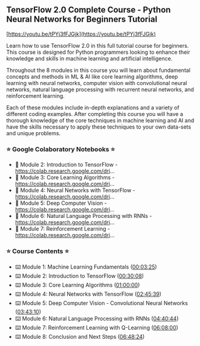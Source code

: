 ## TensorFlow 2.0 Complete Course - Python Neural Networks for Beginners Tutorial

[https://youtu.be/tPYj3fFJGjk](https://youtu.be/tPYj3fFJGjk)

Learn how to use TensorFlow 2.0 in this full tutorial course for beginners. This course is designed for Python programmers looking to enhance their knowledge and skills in machine learning and artificial intelligence. 

Throughout the 8 modules in this course you will learn about fundamental concepts and methods in ML & AI like core learning algorithms, deep learning with neural networks, computer vision with convolutional neural networks, natural language processing with recurrent neural networks, and reinforcement learning.

Each of these modules include in-depth explanations and a variety of different coding examples. After completing this course you will have a thorough knowledge of the core techniques in machine learning and AI and have the skills necessary to apply these techniques to your own data-sets and unique problems.


### ⭐️ Google Colaboratory Notebooks ⭐️

* 📕 Module 2: Introduction to TensorFlow - https://colab.research.google.com/dri...
* 📗 Module 3: Core Learning Algorithms - https://colab.research.google.com/dri...
* 📘 Module 4: Neural Networks with TensorFlow - https://colab.research.google.com/dri...
* 📙 Module 5: Deep Computer Vision - https://colab.research.google.com/dri...
* 📔 Module 6: Natural Language Processing with RNNs -  https://colab.research.google.com/dri...
* 📒 Module 7: Reinforcement Learning -  https://colab.research.google.com/dri...


### ⭐️ Course Contents ⭐️

* ⌨️ Module 1: Machine Learning Fundamentals ([00:03:25](https://www.youtube.com/watch?v=tPYj3fFJGjk&t=205s))
* ⌨️ Module 2: Introduction to TensorFlow ([00:30:08](https://www.youtube.com/watch?v=tPYj3fFJGjk&t=1808s))
* ⌨️ Module 3: Core Learning Algorithms ([01:00:00](https://www.youtube.com/watch?v=tPYj3fFJGjk&t=3600s))
* ⌨️ Module 4: Neural Networks with TensorFlow ([02:45:39](https://www.youtube.com/watch?v=tPYj3fFJGjk&t=9939s))
* ⌨️ Module 5: Deep Computer Vision - Convolutional Neural Networks ([03:43:10](https://www.youtube.com/watch?v=tPYj3fFJGjk&t=13390s))
* ⌨️ Module 6: Natural Language Processing with RNNs ([04:40:44](https://www.youtube.com/watch?v=tPYj3fFJGjk&t=16844s))
* ⌨️ Module 7: Reinforcement Learning with Q-Learning ([06:08:00](https://www.youtube.com/watch?v=tPYj3fFJGjk&t=22080s))
* ⌨️ Module 8: Conclusion and Next Steps ([06:48:24](https://www.youtube.com/watch?v=tPYj3fFJGjk&t=24504s))
